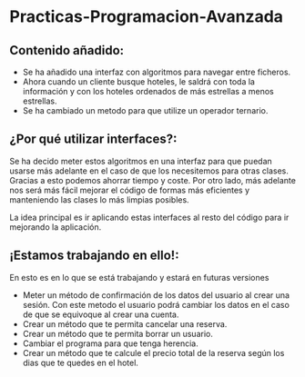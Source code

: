 # Practicas-Programacion-Avanzada

## Contenido añadido:

- Se ha añadido una interfaz con algoritmos para navegar entre ficheros.
- Ahora cuando un cliente busque hoteles, le saldrá con toda la información y con los hoteles ordenados de más estrellas a menos estrellas.
- Se ha cambiado un metodo para que utilize un operador ternario.

## ¿Por qué utilizar interfaces?:

  Se ha decido meter estos algoritmos en una interfaz para que puedan usarse más adelante en el caso de que los necesitemos para otras clases. Gracias a esto podemos ahorrar tiempo y coste.
  Por otro lado, más adelante nos será más fácil mejorar el código de formas más eficientes y manteniendo las clases lo más limpias posibles.
  
  La idea principal es ir aplicando estas interfaces al resto del código para ir mejorando la aplicación.
  
## ¡Estamos trabajando en ello!:

En esto es en lo que se está trabajando y estará en futuras versiones

- Meter un método de confirmación de los datos del usuario al crear una sesión. Con este metodo el usuario podrá cambiar los datos en el caso de que se equivoque al crear una cuenta.
- Crear un método que te permita cancelar una reserva.
- Crear un método que te permita borrar un usuario.
- Cambiar el programa para que tenga herencia.
- Crear un método que te calcule el precio total de la reserva según los dias que te quedes en el hotel.


